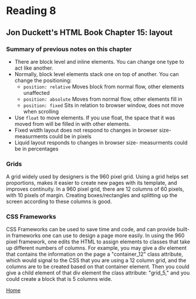 # Reading 8

## Jon Duckett's HTML Book Chapter 15: layout

### Summary of previous notes on this chapter

- There are block level and inline elements. You can change one type to act like another. 
- Normally, block level elements stack one on top of another. You can change the positioning:
  - `position: relative` Moves block from normal flow, other elements unaffected
  - `position: absolute` Moves from normal flow, other elements fill in
  - `position: fixed` Sits in relation to browser window, does not move when scrolling
- Use `float` to move elements. If you use float, the space that it was moved from will be filled in with other elements. 
- Fixed width layout does not respond to changes in browser size- measurments could be in pixels
- Liquid layout responds to changes in browser size- measurments could be in percentages 


### Grids

A grid widely used by designers is the 960 pixel grid. Using a grid helps set proportions, makes it easier to create new pages with its template, and improves continuity. 
In a 960 pixel grid, there are 12 columns of 60 pixels, with 10 pixels of margin. Creating boxes/rectangles and splitting up the screen according to these columns is good. 

### CSS Frameworks

CSS Frameworks can be used to save time and code, and can provide built-in frameworks one can use to design a page more easily. In using the 960 pixel framework, one edits the HTML to assign elements to classes that take up different numbers of columns. For example, you may give a div element that contains the information on the page a "container_12" class attribute, which would signal to the CSS that you are using a 12 column grid, and the columns are to be created based on that container element. Then you could give a child element of that div element the class attribute: "grid_5," and you could create a block that is 5 columns wide. 


[Home](https://peymade.github.io/reading-notes/)